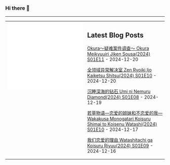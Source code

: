 ### Hi there 👋

<!--
**etng/etng** is a ✨ _special_ ✨ repository because its `README.md` (this file) appears on your GitHub profile.

Here are some ideas to get you started:

- 🔭 I’m currently working on ...
- 🌱 I’m currently learning ...
- 👯 I’m looking to collaborate on ...
- 🤔 I’m looking for help with ...
- 💬 Ask me about ...
- 📫 How to reach me: ...
- 😄 Pronouns: ...
- ⚡ Fun fact: ...
-->


---

<table>
<tr>
<td valign="top" width="50%">
<img src="metrics.svg" alt="Metric" />
</td>
<td valign="top" width="50%">

## Latest Blog Posts
<!-- blog start -->
[Okura～疑难案件调查～ Okura Meikyuuiri Jiken Sousa(2024) S01E11](http://www.fanxinzhui.com/rr/2591#S01E11) - 2024-12-20

[全领域异常解决室 Zen Ryoiki Ijo Kaiketsu Shitsu(2024) S01E10](http://www.fanxinzhui.com/rr/2588#S01E10) - 2024-12-20

[沉睡深海的钻石 Umi ni Nemuru Diamond(2024) S01E08](http://www.fanxinzhui.com/rr/2596#S01E08) - 2024-12-19

[若草物语—恋爱的姐妹和不恋爱的我— Wakakusa Monogatari Koisuru Shimai to Koisenu Watashi(2024) S01E10](http://www.fanxinzhui.com/rr/2585#S01E10) - 2024-12-17

[我们恋爱的理由 Watashitachi ga Koisuru Riyuu(2024) S01E09](http://www.fanxinzhui.com/rr/2592#S01E09) - 2024-12-16
<!-- blog end -->

</td></tr></table>

